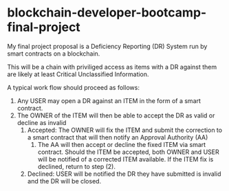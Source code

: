 # blockchain-developer-bootcamp-final-project
My final project proposal is a Deficiency Reporting (DR) System run by smart contracts on a blockchain.

This will be a chain with priviliged access as items with a DR against them are likely at least Critical Unclassified Information.

A typical work flow should proceed as follows:
1) Any USER may open a DR against an ITEM in the form of a smart contract.
2) The OWNER of the ITEM will then be able to accept the DR as valid or decline as invalid
   1) Accepted: The OWNER will fix the ITEM and submit the correction to a smart contract that will then notify an Approval Authority (AA)
      1) The AA will then accept or decline the fixed ITEM via smart contract. Should the ITEM be accepted, both OWNER and USER will be notified of a corrected ITEM available. If the ITEM fix is declined, return to step (2).
   2) Declined: USER will be notified the DR they have submitted is invalid and the DR will be closed.